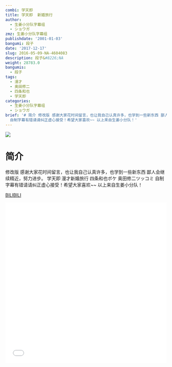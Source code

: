 ```yaml
---
combi: 学天即
title: 学天即  新婚旅行
author:
  - 生姜小分队字幕组
  - ショウガ
zmz: 生姜小分队字幕组
publishdate: '2001-01-03'
bangumi: 段子
date: '2017-12-17'
slug: 2016-05-09-NA-4604083
description: 段子&#8226;NA
weight: 28783.0
bangumis:
  - 段子
tags:
  - 漫才
  - 奥田修二
  - 四条和也
  - 学天即
categories:
  - 生姜小分队字幕组
  - ショウガ
brief: '# 简介 修改版 感谢大家花时间留言，也让我自己认真许多，也学到一些新东西 鄙人会继续精近，努力进步。 学天即 漫才新婚旅行 四条和也ボケ 奥田修二ツッコミ
  自制字幕有错请请纠正虚心接受！希望大家喜欢~~ 以上来自生姜小分队！'
---
```

![](https://i.imgur.com/q7XpOWL.png)
# 简介  
修改版  感谢大家花时间留言，也让我自己认真许多，也学到一些新东西 鄙人会继续精近，努力进步。
学天即 漫才新婚旅行  四条和也ボケ 奥田修二ツッコミ
自制字幕有错请请纠正虚心接受！希望大家喜欢~~
以上来自生姜小分队！

  [BILIBILI](https://www.bilibili.com/video/av4604083/)

<div class="vcontainer">  <iframe class="video" src="//www.bilibili.com/blackboard/player.html?aid=4604083" width="100%" height="500" frameborder="0" allowfullscreen="allowfullscreen"></iframe></div>
